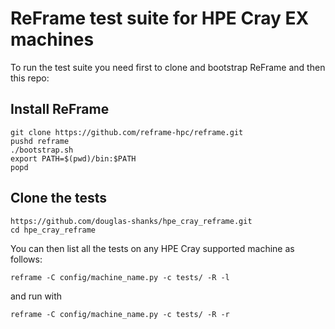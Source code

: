 # ReFrame test suite for HPE Cray EX machines

To run the test suite you need first to clone and bootstrap ReFrame and then this repo:

## Install ReFrame
```
git clone https://github.com/reframe-hpc/reframe.git
pushd reframe
./bootstrap.sh
export PATH=$(pwd)/bin:$PATH
popd
```

## Clone the tests

```
https://github.com/douglas-shanks/hpe_cray_reframe.git
cd hpe_cray_reframe
```

You can then list all the tests on any HPE Cray supported machine as follows:

```
reframe -C config/machine_name.py -c tests/ -R -l
```
and run with 
```
reframe -C config/machine_name.py -c tests/ -R -r
```

